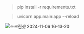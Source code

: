 

> pip install -r requirements.txt

> uvicorn app.main:app --reload


![스크린샷 2024-11-06 16-13-20](https://github.com/user-attachments/assets/3e577a96-5560-461a-8f36-4387a72a8a33)
